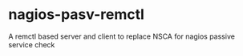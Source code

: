 nagios-pasv-remctl
==================

A remctl based server and client to replace NSCA for nagios passive service check
